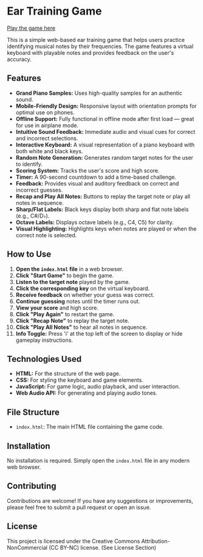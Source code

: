 # Ear Training Game

[Play the game here](https://srg774.github.io/Ear_Training/)

This is a simple web-based ear training game that helps users practice identifying musical notes by their frequencies. The game features a virtual keyboard with playable notes and provides feedback on the user's accuracy.

## Features

* **Grand Piano Samples:** Uses high-quality samples for an authentic sound.
* **Mobile-Friendly Design:** Responsive layout with orientation prompts for optimal use on phones.
* **Offline Support:** Fully functional in offline mode after first load — great for use in airplane mode.
* **Intuitive Sound Feedback:** Immediate audio and visual cues for correct and incorrect selections.
* **Interactive Keyboard:** A visual representation of a piano keyboard with both white and black keys.
* **Random Note Generation:** Generates random target notes for the user to identify.
* **Scoring System:** Tracks the user's score and high score.
* **Timer:** A 90-second countdown to add a time-based challenge.
* **Feedback:** Provides visual and auditory feedback on correct and incorrect guesses.
* **Recap and Play All Notes:** Buttons to replay the target note or play all notes in sequence.
* **Sharp/Flat Labels:** Black keys display both sharp and flat note labels (e.g., C#/D♭).
* **Octave Labels:** Displays octave labels (e.g., C4, C5) for clarity.
* **Visual Highlighting:** Highlights keys when notes are played or when the correct note is selected.

## How to Use

1. **Open the `index.html` file** in a web browser.
2. **Click "Start Game"** to begin the game.
3. **Listen to the target note** played by the game.
4. **Click the corresponding key** on the virtual keyboard.
5. **Receive feedback** on whether your guess was correct.
6. **Continue guessing** notes until the timer runs out.
7. **View your score** and high score.
8. **Click "Play Again"** to restart the game.
9. **Click "Recap Note"** to replay the target note.
10. **Click "Play All Notes"** to hear all notes in sequence.
11. **Info Toggle:** Press 'i' at the top left of the screen to display or hide gameplay instructions.

## Technologies Used

* **HTML:** For the structure of the web page.
* **CSS:** For styling the keyboard and game elements.
* **JavaScript:** For game logic, audio playback, and user interaction.
* **Web Audio API:** For generating and playing audio tones.

## File Structure

* `index.html`: The main HTML file containing the game code.

## Installation

No installation is required. Simply open the `index.html` file in any modern web browser.

## Contributing

Contributions are welcome! If you have any suggestions or improvements, please feel free to submit a pull request or open an issue.

## License

This project is licensed under the Creative Commons Attribution-NonCommercial (CC BY-NC) license. (See License Section)

